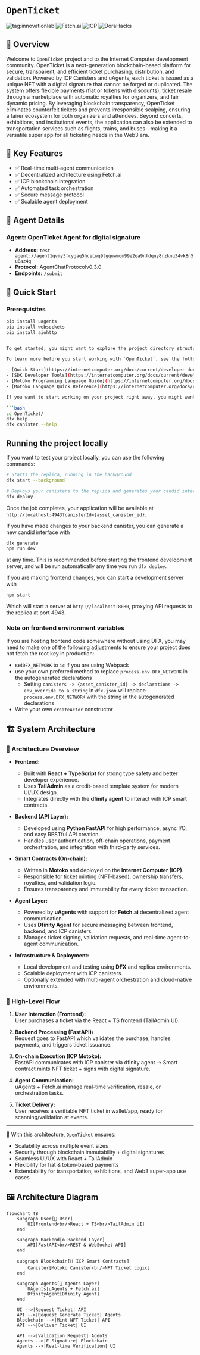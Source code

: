 # `OpenTicket`
![tag:innovationlab](https://img.shields.io/badge/innovationlab-3D8BD3)
![Fetch.ai](https://img.shields.io/badge/Fetch.ai-Enabled-brightgreen)
![ICP](https://img.shields.io/badge/ICP-Integrated-blue)
![DoraHacks](https://img.shields.io/badge/DoraHacks-Hackathon-orange)

## 📖 Overview

Welcome to `OpenTicket` project and to the Internet Computer development community. OpenTicket is a next-generation blockchain-based platform for secure, transparent, and efficient ticket purchasing, distribution, and validation. Powered by ICP Canisters and uAgents, each ticket is issued as a unique NFT with a digital signature that cannot be forged or duplicated. The system offers flexible payments (fiat or tokens with discounts), ticket resale through a marketplace with automatic royalties for organizers, and fair dynamic pricing. By leveraging blockchain transparency, OpenTicket eliminates counterfeit tickets and prevents irresponsible scalping, ensuring a fairer ecosystem for both organizers and attendees. Beyond concerts, exhibitions, and institutional events, the application can also be extended to transportation services such as flights, trains, and buses—making it a versatile super app for all ticketing needs in the Web3 era.

## 🎯 Key Features

- ✅ Real-time multi-agent communication
- ✅ Decentralized architecture using Fetch.ai
- ✅ ICP blockchain integration
- ✅ Automated task orchestration
- ✅ Secure message protocol
- ✅ Scalable agent deployment

## 🤖 Agent Details
### Agent: OpenTicket Agent for digital signature
- **Address:** `test-agent://agent1qvmy3fcygaq5hcecwq9tgquwmqm99e2qa9nfdqny8rzknq34vk8n5u8az4q`
- **Protocol:** AgentChatProtocolv0.3.0
- **Endpoints:** `/submit`


## 🚀 Quick Start

### Prerequisites
```bash
pip install uagents
pip install websockets
pip install aiohttp


To get started, you might want to explore the project directory structure and the default configuration file. Working with this project in your development environment will not affect any production deployment or identity tokens.

To learn more before you start working with `OpenTicket`, see the following documentation available online:

- [Quick Start](https://internetcomputer.org/docs/current/developer-docs/setup/deploy-locally)
- [SDK Developer Tools](https://internetcomputer.org/docs/current/developer-docs/setup/install)
- [Motoko Programming Language Guide](https://internetcomputer.org/docs/current/motoko/main/motoko)
- [Motoko Language Quick Reference](https://internetcomputer.org/docs/current/motoko/main/language-manual)

If you want to start working on your project right away, you might want to try the following commands:

```bash
cd OpenTicket/
dfx help
dfx canister --help
```

## Running the project locally

If you want to test your project locally, you can use the following commands:

```bash
# Starts the replica, running in the background
dfx start --background

# Deploys your canisters to the replica and generates your candid interface
dfx deploy
```

Once the job completes, your application will be available at `http://localhost:4943?canisterId={asset_canister_id}`.

If you have made changes to your backend canister, you can generate a new candid interface with

```bash
dfx generate
npm run dev
```

at any time. This is recommended before starting the frontend development server, and will be run automatically any time you run `dfx deploy`.

If you are making frontend changes, you can start a development server with

```bash
npm start
```

Which will start a server at `http://localhost:8080`, proxying API requests to the replica at port 4943.

### Note on frontend environment variables

If you are hosting frontend code somewhere without using DFX, you may need to make one of the following adjustments to ensure your project does not fetch the root key in production:

- set`DFX_NETWORK` to `ic` if you are using Webpack
- use your own preferred method to replace `process.env.DFX_NETWORK` in the autogenerated declarations
  - Setting `canisters -> {asset_canister_id} -> declarations -> env_override to a string` in `dfx.json` will replace `process.env.DFX_NETWORK` with the string in the autogenerated declarations
- Write your own `createActor` constructor
## 🏗️ System Architecture


### 🔹 Architecture Overview
- **Frontend:**  
  - Built with **React + TypeScript** for strong type safety and better developer experience.  
  - Uses **TailAdmin** as a credit-based template system for modern UI/UX design.  
  - Integrates directly with the **dfinity agent** to interact with ICP smart contracts.  

- **Backend (API Layer):**  
  - Developed using **Python FastAPI** for high performance, async I/O, and easy RESTful API creation.  
  - Handles user authentication, off-chain operations, payment orchestration, and integration with third-party services.  

- **Smart Contracts (On-chain):**  
  - Written in **Motoko** and deployed on the **Internet Computer (ICP)**.  
  - Responsible for ticket minting (NFT-based), ownership transfers, royalties, and validation logic.  
  - Ensures transparency and immutability for every ticket transaction.  

- **Agent Layer:**  
  - Powered by **uAgents** with support for **Fetch.ai** decentralized agent communication.  
  - Uses **Dfinity Agent** for secure messaging between frontend, backend, and ICP canisters.  
  - Manages ticket signing, validation requests, and real-time agent-to-agent communication.  

- **Infrastructure & Deployment:**  
  - Local development and testing using **DFX** and replica environments.  
  - Scalable deployment with ICP canisters.  
  - Optionally extended with multi-agent orchestration and cloud-native environments.  

### 🔹 High-Level Flow
1. **User Interaction (Frontend):**  
   User purchases a ticket via the React + TS frontend (TailAdmin UI).  

2. **Backend Processing (FastAPI):**  
   Request goes to FastAPI which validates the purchase, handles payments, and triggers ticket issuance.  

3. **On-chain Execution (ICP Motoko):**  
   FastAPI communicates with ICP canister via dfinity agent → Smart contract mints NFT ticket + signs with digital signature.  

4. **Agent Communication:**  
   uAgents + Fetch.ai manage real-time verification, resale, or orchestration tasks.  

5. **Ticket Delivery:**  
   User receives a verifiable NFT ticket in wallet/app, ready for scanning/validation at events.  

---

📌 With this architecture, `OpenTicket` ensures:  
- Scalability across multiple event sizes  
- Security through blockchain immutability + digital signatures  
- Seamless UI/UX with React + TailAdmin  
- Flexibility for fiat & token-based payments  
- Extendability for transportation, exhibitions, and Web3 super-app use cases

## 🖼️ Architecture Diagram

```mermaid
flowchart TB
    subgraph User[👤 User]
        UI[Frontend<br/>React + TS<br/>TailAdmin UI]
    end

    subgraph Backend[⚙️ Backend Layer]
        API[FastAPI<br/>REST & WebSocket API]
    end

    subgraph Blockchain[⛓️ ICP Smart Contracts]
        Canister[Motoko Canister<br/>NFT Ticket Logic]
    end

    subgraph Agents[🤖 Agents Layer]
        UAgents[uAgents + Fetch.ai]
        DfinityAgent[Dfinity Agent]
    end

    UI -->|Request Ticket| API
    API -->|Request Generate Ticket| Agents
    Blockchain -->|Mint NFT Ticket| API
    API -->|Deliver Ticket| UI

    API -->|Validation Request| Agents
    Agents -->|E Signature| Blockchain
    Agents -->|Real-time Verification| UI


